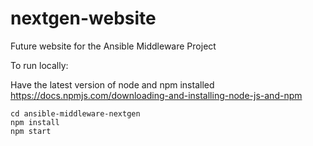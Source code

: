 # nextgen-website
Future website for the Ansible Middleware Project

To run locally:

Have the latest version of node and npm installed https://docs.npmjs.com/downloading-and-installing-node-js-and-npm
```
cd ansible-middleware-nextgen
npm install
npm start
```
